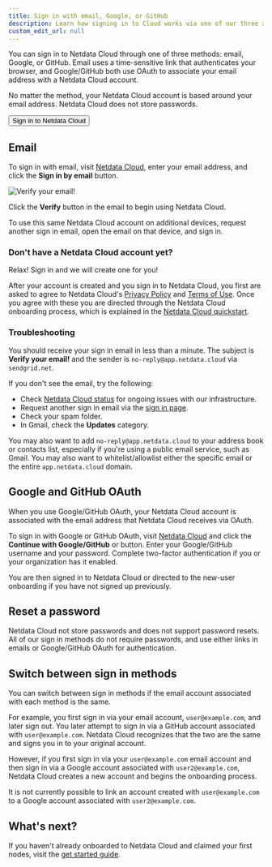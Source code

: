 ```yaml
---
title: Sign in with email, Google, or GitHub
description: Learn how signing in to Cloud works via one of our three authentication methods, plus some tips if you're having trouble signing in.
custom_edit_url: null
---
```


You can sign in to Netdata Cloud through one of three methods: email, Google, or GitHub. Email uses a
time-sensitive link that authenticates your browser, and Google/GitHub both use OAuth to associate your email address
with a Netdata Cloud account.

No matter the method, your Netdata Cloud account is based around your email address. Netdata Cloud does not store
passwords.


<Link to="https://app.netdata.cloud/sign-in?cloudRoute=spaces?utm_source=docs&utm_content=sign_in_button_first_section" className="group">
    <button className="relative text-text bg-gray-200 px-4 py-2 rounded">
        <span className="z-10 relative font-semibold group-hover:text-gray-100">Sign in to Netdata Cloud</span>
        <div className="opacity-0 group-hover:opacity-100 transition absolute z-0 inset-0 bg-gradient-to-r from-green to-green-lighter rounded"></div>
    </button>
</Link>


## Email

To sign in with email, visit [Netdata Cloud](https://app.netdata.cloud/sign-in?cloudRoute=spaces?utm_source=docs&utm_content=sign_in_button_email_section), enter your email address, and click
the **Sign in by email** button.

![Verify your email!](https://user-images.githubusercontent.com/82235632/125312167-f3e67e00-e32b-11eb-9dd7-be8d0ca21cbe.png)

Click the **Verify** button in the email to begin using Netdata Cloud.

To use this same Netdata Cloud account on additional devices, request another sign in email, open the email on that
device, and sign in.

### Don't have a Netdata Cloud account yet?

Relax! Sign in and we will create one for you!

After your account is created and you sign in to Netdata Cloud, you first are asked to agree to Netdata Cloud's [Privacy
Policy](https://www.netdata.cloud/privacy/) and [Terms of Use](https://www.netdata.cloud/terms/). Once you agree with these you are directed
through the Netdata Cloud onboarding process, which is explained in the [Netdata Cloud
quickstart](/docs/cloud/get-started).

### Troubleshooting

You should receive your sign in email in less than a minute. The subject is **Verify your email!** and the sender is `no-reply@app.netdata.cloud` via `sendgrid.net`.

If you don't see the email, try the following:

-   Check [Netdata Cloud status](https://status.netdata.cloud) for ongoing issues with our infrastructure.
-   Request another sign in email via the [sign in page](https://app.netdata.cloud/sign-in?cloudRoute=spaces?utm_source=docs&utm_content=sign_in_button_troubleshooting_section).
-   Check your spam folder.
-   In Gmail, check the **Updates** category.

You may also want to add `no-reply@app.netdata.cloud` to your address book or contacts list, especially if you're using
a public email service, such as Gmail. You may also want to whitelist/allowlist either the specific email or the entire
`app.netdata.cloud` domain.

## Google and GitHub OAuth

When you use Google/GitHub OAuth, your Netdata Cloud account is associated with the email address that Netdata Cloud
receives via OAuth.

To sign in with Google or GitHub OAuth, visit [Netdata Cloud](https://app.netdata.cloud/sign-in?cloudRoute=spaces?utm_source=docs&utm_content=sign_in_button_google_github_section) and click the
**Continue with Google/GitHub** or button. Enter your Google/GitHub username and your password. Complete two-factor
authentication if you or your organization has it enabled. 

You are then signed in to Netdata Cloud or directed to the new-user onboarding if you have not signed up previously.

## Reset a password

Netdata Cloud not store passwords and does not support password resets. All of our sign in methods do not
require passwords, and use either links in emails or Google/GitHub OAuth for authentication.

## Switch between sign in methods

You can switch between sign in methods if the email account associated with each method is the same.

For example, you first sign in via your email account, `user@example.com`, and later sign out. You later attempt to sign
in via a GitHub account associated with `user@example.com`. Netdata Cloud recognizes that the two are the same and signs
you in to your original account.

However, if you first sign in via your `user@example.com` email account and then sign in via a Google account associated
with `user2@example.com`, Netdata Cloud creates a new account and begins the onboarding process.

It is not currently possible to link an account created with `user@example.com` to a Google account associated with
`user2@example.com`.

## What's next? 

If you haven't already onboarded to Netdata Cloud and claimed your first nodes, visit the [get started
guide](/docs/cloud/get-started).
